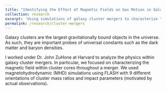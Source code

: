 ```yaml
---
title: "Identifying the Effect of Magnetic Fields on Gas Motion in Galaxy Cluster Merger Simulations"
collection: research
excerpt: 'Using simulations of galaxy cluster mergers to characterize the effect of magnetic fields on gas motion in merger cores.'
permalink: /research/cluster-mergers
---
```


Galaxy clusters are the largest gravitationally bound objects in the universe. As such, they are important probes of universal constants such as the dark matter and baryon densities.

I worked under Dr. John ZuHone at Harvard to analyze the physics within galaxy cluster mergers. In particular, we focused on characterizing the magnetic field within cluster cores throughout a merger. We used magnetohydrodynamic (MHD) simulations using FLASH with 9 different orientations of cluster mass ratios and impact parameters (motivated by actual observations).
